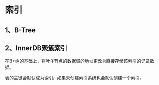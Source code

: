 # 索引

## 1、B-Tree

## 2、InnerDB聚簇索引

在B+树的基础上，将叶子节点的数据域的地址更改为直接存储该索引的记录数据。

表的主键会默认成为索引，如果未创建索引系统也会默认创建一个索引。


